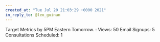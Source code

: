 ```yaml
---
created_at: "Tue Jul 20 21:03:29 +0000 2021"
in_reply_to: @leo_guinan
---
```


Target Metrics by 5PM Eastern Tomorrow. : 
Views: 50
Email Signups: 5
Consultations Scheduled: 1